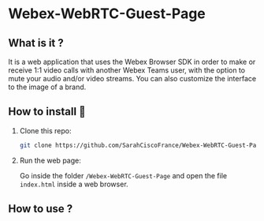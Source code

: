 # Webex-WebRTC-Guest-Page

## What is it ?
It is a web application that uses the Webex Browser SDK in order to make or receive 1:1 video calls with another Webex Teams user, with the option to mute your audio and/or video streams. You can also customize the interface to the image of a brand.

## How to install 🔨

1. Clone this repo:

    ```sh
    git clone https://github.com/SarahCiscoFrance/Webex-WebRTC-Guest-Page.git
    ```
    
2. Run the web page:

    Go inside the folder ```/Webex-WebRTC-Guest-Page``` and open the file ``` index.html ``` inside a web browser.

## How to use ?


